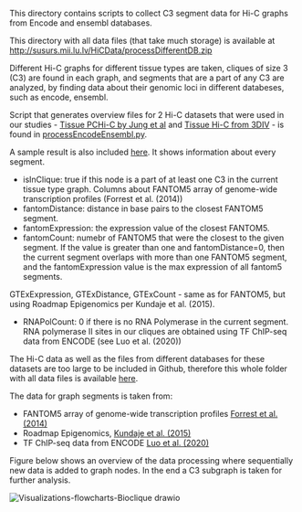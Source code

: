 This directory contains scripts to collect C3 segment data for Hi-C graphs from Encode and ensembl databases.

This directory with all data files (that take much storage) is available at http://susurs.mii.lu.lv/HiCData/processDifferentDB.zip

Different Hi-C graphs for different tissue types are taken, cliques of size 3 (C3) are found in each graph, and segments that are a part of any C3 are analyzed, by finding data about their genomic loci in different databeses, such as encode, ensembl.

Script that generates overview files for 2 Hi-C datasets that were used in our studies - [Tissue PCHi-C by Jung et al](https://doi.org/10.1038/s41588-019-0494-8) and [Tissue Hi-C from 3DIV](https://doi.org/10.1093/nar/gkaa1078) - is found in [processEncodeEnsembl.py](./processEncodeEnsembl.py).

A sample result is also included [here](./graphFilesTissuePCHiC/rez/overview-Fantoms-GTEx-Segments-tissuePCHiC-chrX-v0205.csv). It shows information about every segment.
- isInClique: true if this node is a part of at least one C3 in the current tissue type graph.
Columns about FANTOM5 array of genome-wide transcription profiles (Forrest et al. (2014))
- fantomDistance: distance in base pairs to the closest FANTOM5 segment.
- fantomExpression: the expression value of the closest FANTOM5.
- fantomCount: numebr of FANTOM5 that were the closest to the given segment. If the value is greater than one and fantomDistance=0, then the current segment overlaps with more than one FANTOM5 segment, and the fantomExpression value is the max expression of all fantom5 segments.

GTExExpression, GTExDistance, GTExCount - same as for FANTOM5, but using Roadmap Epigenomics per Kundaje et al. (2015).
- RNAPolCount: 0 if there is no RNA Polymerase in the current segment. RNA polymerase II sites in our cliques are obtained using TF ChIP-seq data from ENCODE (see Luo et al. (2020))

The Hi-C data as well as the files from different databases for these datasets are too large to be included in Github, therefore this whole folder with all data files is available [here](http://susurs.mii.lu.lv/HiCData/processDifferentDB.zip).

The data for graph segments is taken from:
- FANTOM5 array of genome-wide transcription profiles [Forrest et al. (2014)](https://www.nature.com/articles/nature13182)
- Roadmap Epigenomics, [Kundaje et al. (2015)](https://doi.org/10.1038/nature14248)
- TF ChIP-seq data from ENCODE [Luo et al. (2020)](https://academic.oup.com/nar/article/48/D1/D882/5622708)

Figure below shows an overview of the data processing where sequentially new data is added to graph nodes. In the end a C3 subgraph is taken for further analysis.

![Visualizations-flowcharts-Bioclique drawio](https://github.com/IMCS-Bioinformatics/HiCCliqueGraphs/assets/119489036/0147e38b-8027-4cc3-84d3-e1ba8d35fd3d)

